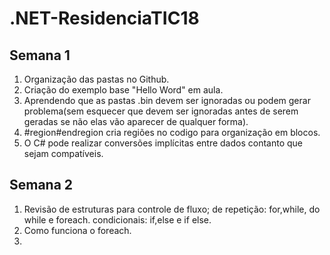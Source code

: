 # .NET-ResidenciaTIC18

## Semana 1

1. Organização das pastas no Github.
2. Criação do exemplo base "Hello Word" em aula.
3. Aprendendo que as pastas .bin devem ser ignoradas ou podem gerar problema(sem esquecer que devem ser ignoradas antes de serem geradas se não elas vão aparecer de qualquer forma).
4. #region#endregion cria regiões no codigo para organização em blocos.
5. O C# pode realizar conversões implícitas entre dados contanto que sejam compatíveis.

## Semana 2
1. Revisão de estruturas para controle de fluxo; de repetição: for,while, do while e foreach. condicionais: if,else e if else.
2. Como funciona o foreach.
3. 